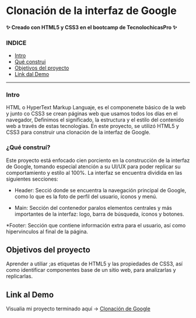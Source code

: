 # Clonación de la interfaz de Google 
#### ✨ Creado con HTML5 y CSS3 en el bootcamp de TecnolochicasPro ✨

### INDICE
* [Intro]()
* [Qué construi]()
* [Objetivos del proyecto]()
* [Link dal Demo]()

***

### Intro
HTML o HyperText Markup Languaje, es el componenete básico de la web y junto co CSS3 se crean páginas web que usamos todos los días en el navegador, Definimos el significado, la estructura y el estilo del contenido web a través de estas tecnologías.
En este proyecto, se utilizó HTML5 y CSS3 para construir una clonación de la interfaz de Google.

### ¿Qué construí?
Este proyecto está enfocado cien porciento en la construcción de la interfaz de Google, tomando especial atención a su UI/UX para poder replicar su comportamiento y estilo al 100%. La interfaz se encuentra dividida en las siguientes secciones:

* Header: Secció donde se encuentra la navegación principal de Google, como lo que es la foto de perfil del usuario, íconos y menú.

* Main: Sección del contenedor paralos elementos centrales y más importantes de la interfaz: logo, barra de búsqueda, íconos y botones.

*Footer: Sección que contiene información extra para el usuario, así como hipervinculos al final de la página.

## Objetivos del proyecto

Aprender a utiliar ;as etiquetas de HTML5 y las propiedades de CSS3, así como identificar componentes base de un sitio web, para analizarlas y replicarlas.

## Link al Demo
Visualia mi proyecto terminado aquí → [Clonación de Google]()









